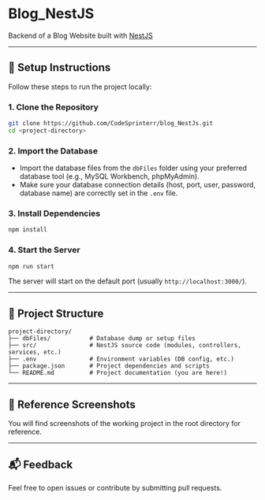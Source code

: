 # Blog_NestJS

Backend of a Blog Website built with [NestJS](https://nestjs.com/)

---

## 🚀 Setup Instructions

Follow these steps to run the project locally:

### 1. Clone the Repository

```bash
git clone https://github.com/CodeSprinterr/blog_NestJs.git
cd <project-directory>
```

### 2. Import the Database

- Import the database files from the `dbFiles` folder using your preferred database tool (e.g., MySQL Workbench, phpMyAdmin).
- Make sure your database connection details (host, port, user, password, database name) are correctly set in the `.env` file.

### 3. Install Dependencies

```bash
npm install
```

### 4. Start the Server

```bash
npm run start
```

The server will start on the default port (usually `http://localhost:3000/`).

---

## 📁 Project Structure

```
project-directory/
├── dbFiles/           # Database dump or setup files
├── src/               # NestJS source code (modules, controllers, services, etc.)
├── .env               # Environment variables (DB config, etc.)
├── package.json       # Project dependencies and scripts
└── README.md          # Project documentation (you are here!)
```

---

## 📸 Reference Screenshots

You will find screenshots of the working project in the root directory for reference.

---

## 📬 Feedback

Feel free to open issues or contribute by submitting pull requests.
